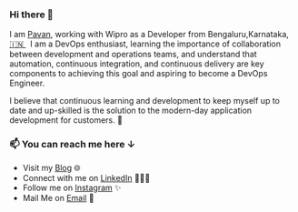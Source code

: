### Hi there 👋

I am [Pavan](https://www.linkedin.com/in/pavan071499/), working with Wipro as a Developer from Bengaluru,Karnataka,[🇮🇳 ](https://en.wikipedia.org/wiki/India)&nbsp; I am a DevOps enthusiast, learning the importance of collaboration between development and operations teams, and understand that automation, continuous integration, and continuous delivery are key components to achieving this goal and aspiring to become a DevOps Engineer. 

I believe that continuous learning and development to keep myself up to date and up-skilled is the solution to the modern-day application development for customers.
🎯


### 📫 You can reach me here ↓

 - Visit my [Blog](https://pavankumar07.hashnode.dev/) 🌐
 - Connect with me on [LinkedIn](https://www.linkedin.com/in/pavan071499/) 👨🏻‍💻
 - Follow me on [Instagram](https://www.instagram.com/kiccha_pavan7/) ✨
 - Mail Me on [Email](mailto:pavan071499@gmail.com) 💌
